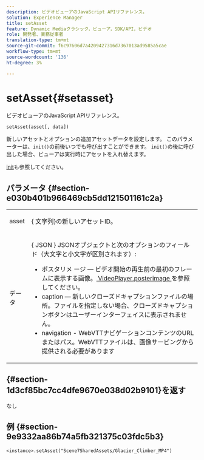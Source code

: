 ```yaml
---
description: ビデオビューアのJavaScript APIリファレンス。
solution: Experience Manager
title: setAsset
feature: Dynamic Mediaクラシック，ビューア，SDK/API，ビデオ
role: 開発者、業務従事者
translation-type: tm+mt
source-git-commit: f6c97606d7a4209427316d7367013ad9585a5cae
workflow-type: tm+mt
source-wordcount: '136'
ht-degree: 3%

---
```



# setAsset{#setasset}

ビデオビューアのJavaScript APIリファレンス。

`setAsset(asset[, data])`

新しいアセットとオプションの追加アセットデータを設定します。 このパラメーターは、`init()`の前後いつでも呼び出すことができます。 `init()`の後に呼び出した場合、ビューアは実行時にアセットを入れ替えます。

[init](../../../c-html5-s7-aem-asset-viewers/c-html5-video-reference/c-html5-video-viewer-20-javascriptapiref/r-html5-video-viewer-20-javascriptapiref-init.md#reference-3b570ba8b35045d6b30fb178c21a66c6)も参照してください。

## パラメータ {#section-e030b401b966469cb5dd121501161c2a}

<table id="table_896DFF34A68A403DB93A6D597461A573"> 
 <tbody> 
  <tr> 
   <td colname="col1"> <p> <span class="codeph"> asset </span> </p> </td> 
   <td colname="col2"> <p>{ <span class="codeph">文字列</span>}の新しいアセットID。 </p> </td> 
  </tr> 
  <tr> 
   <td colname="col1"> <p> <span class="codeph"> データ </span> </p> </td> 
   <td colname="col2"> <p>{ <span class="codeph"> JSON </span>} JSONオブジェクトと次のオプションのフィールド（大文字と小文字が区別されます）: </p> <p> 
     <ul id="ul_26121393BC7145FF8A43C05ACCBEFF36"> 
      <li id="li_DA50E073F3D4460CBC34243A2CBCC895"> <span class="codeph"> ポスタリメ </span> ージ — ビデオ開始の再生前の最初のフレームに表示する画像。<a href="../../../c-html5-s7-aem-asset-viewers/c-html5-video-reference/c-html5-video-cmdref/r-html5-video-viewer-conf-attrib-videoplayer-posterimage.md#reference-9739abeeb9f64c02b5d2f7a0d1706103" format="dita" scope="local"> VideoPlayer.posterimage </a>を参照してください。 </li> 
      <li id="li_BBFF3965B69A4AC8A469FDB69097B25A"> <span class="codeph"> caption  </span>  — 新しいクローズドキャプションファイルの場所。ファイルを指定しない場合、クローズドキャプションボタンはユーザーインターフェイスに表示されません。 </li> 
      <li id="li_4659E82D38EB4438AAA04FDEAF21B087"> <span class="codeph"> navigation  </span> - WebVTTナビゲーションコンテンツのURLまたはパス。WebVTTファイルは、画像サービングから提供される必要があります </li> 
     </ul> </p> </td> 
  </tr> 
 </tbody> 
</table>

## {#section-1d3cf85bc7cc4dfe9670e038d02b9101}を返す

なし

## 例 {#section-9e9332aa86b74a5fb321375c03fdc5b3}

```
<instance>.setAsset("Scene7SharedAssets/Glacier_Climber_MP4")
```

